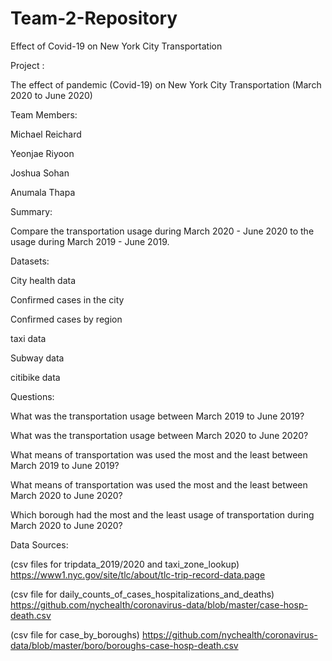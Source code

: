 # Team-2-Repository
Effect of Covid-19 on New York City Transportation

Project :

The effect of pandemic (Covid-19) on New York City Transportation (March 2020 to June 2020)


Team Members: 

Michael Reichard

Yeonjae Riyoon

Joshua Sohan

Anumala Thapa



Summary:

Compare the transportation usage during March  2020 - June 2020 to the usage during March 2019 - June 2019. 
	
	
Datasets: 

City health data

Confirmed cases in the city

Confirmed cases by region

taxi data 

Subway data

citibike data


Questions: 

What was the transportation usage between March 2019 to June 2019?

What was the transportation usage between March 2020 to June 2020?

What means of transportation was used the most and the least between March 2019 to June 2019?

What means of transportation was used the most and the least between March 2020 to June 2020?

Which borough had the most and the least usage of transportation during March 2020 to June 2020?


Data Sources:

(csv files for tripdata_2019/2020 and taxi_zone_lookup)
https://www1.nyc.gov/site/tlc/about/tlc-trip-record-data.page

(csv file for daily_counts_of_cases_hospitalizations_and_deaths)
https://github.com/nychealth/coronavirus-data/blob/master/case-hosp-death.csv

(csv file for case_by_boroughs)
https://github.com/nychealth/coronavirus-data/blob/master/boro/boroughs-case-hosp-death.csv

